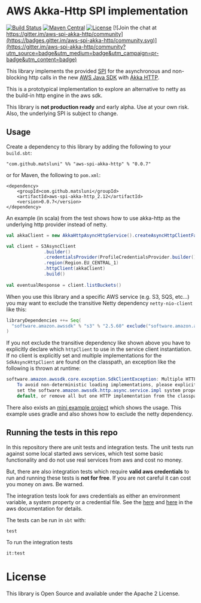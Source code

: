 # AWS Akka-Http SPI implementation 

[![Build Status](https://travis-ci.org/matsluni/aws-spi-akka-http.svg?branch=master)](https://travis-ci.org/matsluni/aws-spi-akka-http) 
[![Maven Central](https://maven-badges.herokuapp.com/maven-central/com.github.matsluni/aws-spi-akka-http_2.12/badge.svg)](https://maven-badges.herokuapp.com/maven-central/com.github.matsluni/aws-spi-akka-http_2.12)
[![License](http://img.shields.io/:license-Apache%202-brightgreen.svg)](http://www.apache.org/licenses/LICENSE-2.0.txt) [![Join the chat at https://gitter.im/aws-spi-akka-http/community](https://badges.gitter.im/aws-spi-akka-http/community.svg)](https://gitter.im/aws-spi-akka-http/community?utm_source=badge&utm_medium=badge&utm_campaign=pr-badge&utm_content=badge)

This library implements the provided [SPI](https://en.wikipedia.org/wiki/Service_provider_interface) for the asynchronous 
and non-blocking http calls in the new [AWS Java SDK](https://github.com/aws/aws-sdk-java-v2) with 
[Akka HTTP](https://github.com/akka/akka-http).

This is a prototypical implementation to explore an alternative to netty as the build-in http engine in the aws sdk.

This library is **not production ready** and early alpha. Use at your own risk. 
Also, the underlying SPI is subject to change.

## Usage

Create a dependency to this library by adding the following to your `build.sbt`:

    "com.github.matsluni" %% "aws-spi-akka-http" % "0.0.7"
    
or for Maven, the following to `pom.xml`:

```
<dependency>
    <groupId>com.github.matsluni</groupId>
    <artifactId>aws-spi-akka-http_2.12</artifactId>
    <version>0.0.7</version>
</dependency>
```

An example (in scala) from the test shows how to use akka-http as the underlying http provider instead of netty.

```scala
val akkaClient = new AkkaHttpAsyncHttpService().createAsyncHttpClientFactory().build()

val client = S3AsyncClient
              .builder()
              .credentialsProvider(ProfileCredentialsProvider.builder().build())
              .region(Region.EU_CENTRAL_1)
              .httpClient(akkaClient)
              .build()
              
val eventualResponse = client.listBuckets()
```

When you use this library and a specific AWS service (e.g. S3, SQS, etc...) you may want to exclude the transitive
Netty dependency `netty-nio-client` like this:

```scala
libraryDependencies ++= Seq(
  "software.amazon.awssdk" % "s3" % "2.5.60" exclude("software.amazon.awssdk", "netty-nio-client")
)
```

If you not exclude the transitive dependency like shown above you have to explicitly declare which `httpClient` to use 
in the service client instantiation. If no client is explicitly set and multiple implementations for the `SdkAsyncHttpClient`
are found on the classpath, an exception like the following is thrown at runtime:

```java
software.amazon.awssdk.core.exception.SdkClientException: Multiple HTTP implementations were found on the classpath. 
    To avoid non-deterministic loading implementations, please explicitly provide an HTTP client via the client builders, 
    set the software.amazon.awssdk.http.async.service.impl system property with the FQCN of the HTTP service to use as the 
    default, or remove all but one HTTP implementation from the classpath
```

There also exists an [mini example project](https://github.com/matsluni/aws-spi-akka-http-example) which shows the usage.
This example uses gradle and also shows how to exclude the netty dependency.

## Running the tests in this repo

In this repository there are unit tests and integration tests. The unit tests run against some local started aws 
services, which test some basic functionality and do not use real services from aws and cost no money. 

But, there are also integration tests which require **valid aws credentials** to run and running these tests is **not for free**. 
If you are not careful it can cost you money on aws. Be warned.

The integration tests look for aws credentials as either an environment variable, a system property or a credential file.
See the [here](https://docs.aws.amazon.com/sdk-for-java/v1/developer-guide/setup-credentials.html) and 
[here](https://docs.aws.amazon.com/sdk-for-java/v1/developer-guide/credentials.html) in the aws documentation for details.

The tests can be run in `sbt` with:

    test
    
To run the integration tests

    it:test



# License
This library is Open Source and available under the Apache 2 License.
